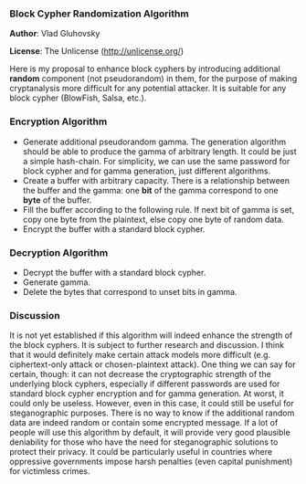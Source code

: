 ### Block Cypher Randomization Algorithm

**Author**: Vlad Gluhovsky

**License**: The Unlicense (<http://unlicense.org/>)


Here is my proposal to enhance block cyphers by introducing additional **random** component (not pseudorandom) in them, for the purpose of making cryptanalysis more difficult for any potential attacker. It is suitable for any block cypher (BlowFish, Salsa, etc.).

### Encryption Algorithm

- Generate additional pseudorandom gamma. The generation algorithm should be able to produce the gamma of arbitrary length. It could be just a simple hash-chain. For simplicity, we can use the same password for block cypher and for gamma generation, just different algorithms.
- Create a buffer with arbitrary capacity. There is a relationship between the buffer and the gamma: one **bit** of the gamma correspond to one **byte** of the buffer.
- Fill the buffer according to the following rule. If next bit of gamma is set, copy one byte from the plaintext, else copy one byte of random data.
- Encrypt the buffer with a standard block cypher.

### Decryption Algorithm

- Decrypt the buffer with a standard block cypher.
- Generate gamma.
- Delete the bytes that correspond to unset bits in gamma.

### Discussion

It is not yet established if this algorithm will indeed enhance the strength of the block cyphers. It is subject to further research and discussion. I think that it would definitely make certain attack models more difficult (e.g. ciphertext-only attack or chosen-plaintext attack). One thing we can say for certain, though: it can not decrease the cryptographic strength of the underlying block cyphers, especially if different passwords are used for standard block cypher encryption and for gamma generation. At worst, it could only be useless. However, even in this case, it could still be useful for steganographic purposes. There is no way to know if the additional random data are indeed random or contain some encrypted message. If a lot of people will use this algorithm by default, it will provide very good plausible deniability for those who have the need for steganographic solutions to protect their privacy. It could be particularly useful in countries where oppressive governments impose harsh penalties (even capital punishment) for victimless crimes. 
